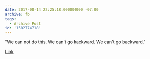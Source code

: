 ```yaml
---
date: 2017-08-14 22:25:18.000000000 -07:00
archive: fb
tags: 
  - Archive Post
id: '1502774718'
---
```


"We can not do this. We can't go backward. We can't go backward."

[Link](https://twitter.com/FallonTonight/status/897301220020408320)
